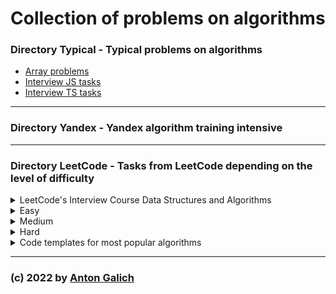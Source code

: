 # Collection of problems on algorithms




### Directory Typical - Typical problems on algorithms

- [Array problems](https://github.com/GalichAnton/Algorithms/tree/master/Typical/Arrays)
- [Interview JS tasks](https://github.com/GalichAnton/Algorithms/tree/master/Typical/Interview_js)
- [Interview TS tasks](https://github.com/GalichAnton/Algorithms/tree/master/Typical/Interview_ts)

---

### Directory Yandex - Yandex algorithm training intensive

---

### Directory LeetCode - Tasks from LeetCode depending on the level of difficulty


<details>
<summary>
LeetCode's Interview Course Data Structures and Algorithms 
</summary>

[Source](https://leetcode.com/explore/featured/card/leetcodes-interview-crash-course-data-structures-and-algorithms/)

- <details>
  <summary>Arrays and strings</summary>

  - [Prefix sum](https://github.com/GalichAnton/Algorithms/blob/master/LeetCode/LeetCode_course_data_structures_alhoritms/Arrays_n_strings/Prefix_sum.js)
  - [Sliding windows](https://github.com/GalichAnton/Algorithms/blob/master/LeetCode/LeetCode_course_data_structures_alhoritms/Arrays_n_strings/Sliding_windows.js)
  - [Two pointers](https://github.com/GalichAnton/Algorithms/blob/master/LeetCode/LeetCode_course_data_structures_alhoritms/Arrays_n_strings/Two_pointers.js)
  </details>

- <details>
  <summary>Hashing</summary>

  - [Checking for existance](https://github.com/GalichAnton/Algorithms/blob/master/LeetCode/LeetCode_course_data_structures_alhoritms/Hashing/Checking_for_existance.js)
  - [Counting](https://github.com/GalichAnton/Algorithms/blob/master/LeetCode/LeetCode_course_data_structures_alhoritms/Hashing/Counting.js)
  - [More examples](https://github.com/GalichAnton/Algorithms/blob/master/LeetCode/LeetCode_course_data_structures_alhoritms/Hashing/More_examples.js)
  </details>

- <details>
  <summary>Linked lists</summary>

  - [Checking for existance](https://github.com/GalichAnton/Algorithms/blob/master/LeetCode/LeetCode_course_data_structures_alhoritms/Linked_lists/Fast_n_slow_pointers.js)
  - [Counting](https://github.com/GalichAnton/Algorithms/blob/master/LeetCode/LeetCode_course_data_structures_alhoritms/Linked_lists/Reverse.js)
  </details>

- <details>
  <summary>Stacks and queues</summary>

  - [String problems](https://github.com/GalichAnton/Algorithms/blob/master/LeetCode/LeetCode_course_data_structures_alhoritms/Stacks_n_queues/String_problems.js)
  - [Queues](https://github.com/GalichAnton/Algorithms/blob/master/LeetCode/LeetCode_course_data_structures_alhoritms/Stacks_n_queues/Queues.js)
  - [Monotonic](https://github.com/GalichAnton/Algorithms/blob/master/LeetCode/LeetCode_course_data_structures_alhoritms/Stacks_n_queues/Monotonic.js)
  </details>

- <details>
  <summary>Tree and graphs</summary>

  - [Binary trees DFS](https://github.com/GalichAnton/Algorithms/blob/master/LeetCode/LeetCode_course_data_structures_alhoritms/Tree_n_graphs/Binary_tree_DFS.js)
  - [Binary trees BFS](https://github.com/GalichAnton/Algorithms/blob/master/LeetCode/LeetCode_course_data_structures_alhoritms/Tree_n_graphs/Binary_tree_BFS.js)
  - [Binary search tree](https://github.com/GalichAnton/Algorithms/blob/master/LeetCode/LeetCode_course_data_structures_alhoritms/Tree_n_graphs/Binary_search_tree.js)
  </details>

- <details>
  <summary>Binary_search</summary>

  - [Binary search](https://github.com/GalichAnton/Algorithms/blob/master/LeetCode/LeetCode_course_data_structures_alhoritms/Binary_search/Binary_search.js)
  - [Binary trees BFS](https://github.com/GalichAnton/Algorithms/blob/master/LeetCode/LeetCode_course_data_structures_alhoritms/Binary_search/Solution_spaces.js)
  </details>

</details>


<details>
<summary>Easy</summary>

- <details>
  <summary>Arrays and hashing</summary>

  - Two sum - [LeetCode](https://leetcode.com/problems/two-sum/description/) - [Solution](https://github.com/GalichAnton/Algorithms/blob/master/LeetCode/easy/Arrays_n_hashing/Two_sum.js)
  - Valid anagrams - [LeetCode](https://leetcode.com/problems/valid-parentheses/description/) - [Solution](https://github.com/GalichAnton/Algorithms/blob/master/LeetCode/Arrays_n_hashing/easy/Valid_anagrams.js)
  - Longest common prefix - [LeetCode](https://leetcode.com/problems/longest-common-prefix/description/) - [Solution](https://github.com/GalichAnton/Algorithms/blob/master/LeetCode/Arrays_n_hashing/easy/Longest_common_prefix.js)
  - Pascal triangle - [LeetCode](https://leetcode.com/problems/valid-parentheses/description/) - [Solution](https://github.com/GalichAnton/Algorithms/blob/master/LeetCode/easy/Arrays_n_hashing/Pascal_triangle.js)
  - Remove in place - [LeetCode](https://leetcode.com/problems/valid-parentheses/description/) - [Solution](https://github.com/GalichAnton/Algorithms/blob/master/LeetCode/easy/Arrays_n_hashing/Remove_in_place.js)
  - Replace elements with greater - [LeetCode](https://leetcode.com/problems/valid-parentheses/description/) - [Solution](https://github.com/GalichAnton/Algorithms/blob/master/LeetCode/easy/Arrays_n_hashing/Replace_elements_with_greater.js)
  - Unique emails - [LeetCode](https://leetcode.com/problems/valid-parentheses/description/) - [Solution](https://github.com/GalichAnton/Algorithms/blob/master/LeetCode/easy/Arrays_n_hashing/Unique_emails.js)
  - isIsomorphic - [LeetCode](https://leetcode.com/problems/valid-parentheses/description/) - [Solution](https://github.com/GalichAnton/Algorithms/blob/master/LeetCode/easy/Arrays_n_hashing/isIsomorphic.js)
  - Can place - [LeetCode](https://leetcode.com/problems/valid-parentheses/description/) - [Solution](https://github.com/GalichAnton/Algorithms/blob/master/LeetCode/easy/Arrays_n_hashing/Can_place.js)
  - Majority element - [LeetCode](https://leetcode.com/problems/valid-parentheses/description/) - [Solution](https://github.com/GalichAnton/Algorithms/blob/master/LeetCode/easy/Arrays_n_hashing/Majority_element.js)
  - Find pivot index - [LeetCode](https://leetcode.com/problems/find-pivot-index/description/) - [Solution](https://github.com/GalichAnton/Algorithms/blob/master/LeetCode/easy/Arrays_n_hashing/Find_pivot_index.js)
  - Words pattern - [LeetCode](https://leetcode.com/problems/valid-parentheses/description/) - [Solution](https://github.com/GalichAnton/Algorithms/blob/master/LeetCode/easy/Arrays_n_hashing/Words_pattern.js)
  - Find dissapeared numbers - [LeetCode](https://leetcode.com/problems/valid-parentheses/description/) - [Solution](https://github.com/GalichAnton/Algorithms/blob/master/LeetCode/easy/Arrays_n_hashing/Find_dissapeared_numbers.js)
  - First uniq char - [LeetCode](https://leetcode.com/problems/first-unique-character-in-a-string/description/) - [Solution](https://github.com/GalichAnton/Algorithms/blob/master/LeetCode/easy/Arrays_n_hashing/First_uniq_char.js)
  - Intersection of two arrays - [LeetCode](https://leetcode.com/problems/intersection-of-two-arrays-ii/description/) - [Solution](https://github.com/GalichAnton/Algorithms/blob/master/LeetCode/easy/Arrays_n_hashing/Intersection_of_array.js)
  - Longest substring palindrome - [LeetCode](https://leetcode.com/problems/longest-palindromic-substring/description/) - [Solution](https://github.com/GalichAnton/Algorithms/blob/master/LeetCode/easy/Arrays_n_hashing/Longest_palindrome.js)
  - Max water container - [LeetCode](https://leetcode.com/problems/container-with-most-water/description/) - [Solution](https://github.com/GalichAnton/Algorithms/blob/master/LeetCode/easy/Arrays_n_hashing/Max_water_container.js)
  - Remove duplicates - [LeetCode](https://leetcode.com/problems/remove-duplicates-from-sorted-array/description/) - [Solution](https://github.com/GalichAnton/Algorithms/blob/master/LeetCode/easy/Arrays_n_hashing/Remove_duplicates.js)
  - Single number - [LeetCode](https://leetcode.com/problems/single-number/description/) - [Solution](https://github.com/GalichAnton/Algorithms/blob/master/LeetCode/easy/Arrays_n_hashing/Single_number.js)
  - Roman to integer - [LeetCode](https://leetcode.com/problems/roman-to-integer/description/) - [Solution](https://github.com/GalichAnton/Algorithms/blob/master/LeetCode/easy/Arrays_n_hashing/Roman_to_integer.js)
  </details>
  
- <details>
  <summary>Two pointers</summary>

  - isPalindrome - [LeetCode](https://leetcode.com/problems/valid-palindrome-ii/description/) - [Solution](https://github.com/GalichAnton/Algorithms/blob/master/LeetCode/easy/Two_pointers/isPalindrome.js)
  - Merge Sorted Array - [LeetCode](https://leetcode.com/problems/merge-sorted-array/description/) - [Solution](https://github.com/GalichAnton/Algorithms/blob/master/LeetCode/easy/Two_pointers/Merge_Sorted_Array.js)
  - Minimum Difference Between Highest And Lowest of K Scores - [LeetCode](https://leetcode.com/problems/valid-palindrome-ii/description/) - [Solution](https://github.com/GalichAnton/Algorithms/blob/master/LeetCode/easy/Two_pointers/Minimum_Difference_Between_Highest_And_Lowest_of_K_Scores.js)
  - Reverse string - [LeetCode](https://leetcode.com/problems/valid-palindrome-ii/description/) - [Solution](https://github.com/GalichAnton/Algorithms/blob/master/LeetCode/easy/Two_pointers/Reverse_string.js)
  - Move Zeroes - [LeetCode](https://leetcode.com/problems/move-zeroes/description/) - [Solution](https://github.com/GalichAnton/Algorithms/blob/master/LeetCode/easy/Two_pointers/Move_Zeroes.js)
  - Remove Duplicates from Sorted Array - [LeetCode](https://leetcode.com/problems/remove-duplicates-from-sorted-array/description/) - [Solution](https://github.com/GalichAnton/Algorithms/blob/master/LeetCode/easy/Two_pointers/Remove_Duplicates_from_Sorted_Array.js)
  </details>
  
- <details>
  <summary>Sliding windows</summary>

  - Best time to buy - [LeetCode](https://leetcode.com/problems/best-time-to-buy-and-sell-stock/description/) - [Solution](https://github.com/GalichAnton/Algorithms/blob/master/LeetCode/easy/Sliding_windows/Best_time_buy_stock.js)
  - Minimum Difference Between Highest And Lowest of K Scores - [LeetCode](https://leetcode.com/problems/best-time-to-buy-and-sell-stock/description/) - [Solution](https://github.com/GalichAnton/Algorithms/blob/master/LeetCode/easy/Sliding_windows/Minimum_Difference_Between_Highest_And_Lowest_of_K_Scores.js)
  - Reverse string - [LeetCode](https://leetcode.com/problems/best-time-to-buy-and-sell-stock/description/) - [Solution](https://github.com/GalichAnton/Algorithms/blob/master/LeetCode/easy/Sliding_windows/Reverse_string.js)
  
  </details>
  
- <details>
  <summary>Stack</summary>

  - Valid bracket - [LeetCode](https://leetcode.com/problems/valid-parentheses/description/) - [Solution](https://github.com/GalichAnton/Algorithms/blob/master/LeetCode/easy/Stack/Valid_parenthes.js)
  - Baseball game - [LeetCode](https://leetcode.com/problems/valid-parentheses/description/) - [Solution](https://github.com/GalichAnton/Algorithms/blob/master/LeetCode/easy/Stack/Baseball_game.js)
  - Implement queue by stacks - [LeetCode](https://leetcode.com/problems/valid-parentheses/description/) - [Solution](https://github.com/GalichAnton/Algorithms/blob/master/LeetCode/easy/Stack/Implement_queue_by_stacks.js)
  - Minstack - [LeetCode](https://leetcode.com/problems/valid-parentheses/description/) - [Solution](https://github.com/GalichAnton/Algorithms/blob/master/LeetCode/easy/Stack/Minstack.js)
  - Implement Stack using Queues - [LeetCode](https://leetcode.com/problems/implement-stack-using-queues/description/) - [Solution](https://github.com/GalichAnton/Algorithms/blob/master/LeetCode/easy/Stack/Implement_Stack_using_Queues.js)
  </details>

- <details>
  <summary>Binary search</summary>

  - Guess game - [LeetCode](https://leetcode.com/problems/valid-parentheses/description/) - [Solution](https://github.com/GalichAnton/Algorithms/blob/master/LeetCode/easy/Binary_search/Guess_game.js)
  - Arranging сoins - [LeetCode](https://leetcode.com/problems/valid-parentheses/description/) - [Solution](https://github.com/GalichAnton/Algorithms/blob/master/LeetCode/easy/Binary_search/Arranging_сoins.js)
  - Binary search - [LeetCode](https://leetcode.com/problems/valid-parentheses/description/) - [Solution](https://github.com/GalichAnton/Algorithms/blob/master/LeetCode/easy/Binary_search/Binary_search.js)
  - Valid Perfect Square - [LeetCode](https://leetcode.com/problems/valid-perfect-square/description/) - [Solution](https://github.com/GalichAnton/Algorithms/blob/master/LeetCode/easy/Binary_search/Valid_Perfect_Square.js)
  </details>
  
- <details>
  <summary>Linked lists</summary>

  - Merge two sorted lists - [LeetCode](https://leetcode.com/problems/valid-parentheses/description/) - [Solution](https://github.com/GalichAnton/Algorithms/blob/master/LeetCode/easy/Linked_lists/Merge_two_sorted_lists.js)
  - Palindrome linked list - [LeetCode](https://leetcode.com/problems/valid-parentheses/description/) - [Solution](https://github.com/GalichAnton/Algorithms/blob/master/LeetCode/easy/Linked_lists/Palindrome_linked_list.js)
  - Reverse linked list - [LeetCode](https://leetcode.com/problems/valid-parentheses/description/) - [Solution](https://github.com/GalichAnton/Algorithms/blob/master/LeetCode/easy/Linked_lists/Reverse.js)
  - Remove Linked List Elements - [LeetCode](https://leetcode.com/problems/remove-linked-list-elements/description/) - [Solution](https://github.com/GalichAnton/Algorithms/blob/master/LeetCode/easy/Linked_lists/Remove_Linked_List_Elements.js)
  </details>
  
- <details>
  <summary>Trees</summary>

  - Invert binary tree - [LeetCode](https://leetcode.com/problems/valid-parentheses/description/) - [Solution](https://github.com/GalichAnton/Algorithms/blob/master/LeetCode/easy/Trees/Invert_binary_tree.js)
  - Minimum absolute difference in bst - [LeetCode](https://leetcode.com/problems/minimum-absolute-difference-in-bst/description/) - [Solution](https://github.com/GalichAnton/Algorithms/blob/master/LeetCode/easy/Min_diff_bst.js)
  - Diameter of Binary Tree - [LeetCode](https://leetcode.com/problems/diameter-of-binary-tree/description/) - [Solution](https://github.com/GalichAnton/Algorithms/blob/master/LeetCode/easy/Trees/Diameter_of_Binary_Tree.js)
  - Maximum Depth of Binary Tree - [LeetCode](https://leetcode.com/problems/maximum-depth-of-binary-tree/description/) - [Solution](https://github.com/GalichAnton/Algorithms/blob/master/LeetCode/easy/Trees/Maximum_Depth_o_Binary_Tree.js)
  - Balanced Binary Tree - [LeetCode](https://leetcode.com/problems/balanced-binary-tree/description/) - [Solution](https://github.com/GalichAnton/Algorithms/blob/master/LeetCode/easy/Trees/Balanced_Binary_Tree.js)
  - Same Tree - [LeetCode](https://leetcode.com/problems/same-tree/description/) - [Solution](https://github.com/GalichAnton/Algorithms/blob/master/LeetCode/easy/Trees/Same_Tree.js)
  - Subtree of Another Tree - [LeetCode](https://leetcode.com/problems/subtree-of-another-tree/description/) - [Solution](https://github.com/GalichAnton/Algorithms/blob/master/LeetCode/easy/Trees/Subtree_of_Another_Tree.js)
  - Convert Sorted Array to Binary Search Tree - [LeetCode](https://leetcode.com/problems/convert-sorted-array-to-binary-search-tree/description/) - [Solution](https://github.com/GalichAnton/Algorithms/blob/master/LeetCode/easy/Trees/Convert_Sorted_Array_to_Binary_Search_Tree.js)
  </details>

- Find path in graph - [LeetCode](https://leetcode.com/problems/find-if-path-exists-in-graph/description/) - [Solution](https://github.com/GalichAnton/Algorithms/blob/master/LeetCode/easy/Find_path_in_graph.js)

</details>


<details>
<summary>Medium</summary>

- <details>
  <summary>Arrays and hashing</summary>

  - Group anagrams - [LeetCode](https://leetcode.com/problems/merge-intervals/description/) - [Solution](https://github.com/GalichAnton/Algorithms/blob/master/LeetCode/medium/Arrays_n_hashing/Group_anagrams.js)
  - Product of array expect self - [LeetCode](https://leetcode.com/problems/merge-intervals/description/) - [Solution](https://github.com/GalichAnton/Algorithms/blob/master/LeetCode/medium/Arrays_n_hashing/Product_of_array_expect_self.js)
  - Longest Consecutive Sequence - [LeetCode](https://leetcode.com/problems/merge-intervals/description/) - [Solution](https://github.com/GalichAnton/Algorithms/blob/master/LeetCode/medium/Arrays_n_hashing/Longest_Consecutive_Sequence.js)
  - Encode decode - [LeetCode](https://leetcode.com/problems/merge-intervals/description/) - [Solution](https://github.com/GalichAnton/Algorithms/blob/master/LeetCode/medium/Arrays_n_hashing/Encode_decode.js)
  - Longest substring without repeating - [LeetCode](https://leetcode.com/problems/merge-intervals/description/) - [Solution](https://github.com/GalichAnton/Algorithms/blob/master/LeetCode/medium/Arrays_n_hashing/Longest_substring_without_repeating.js)
  - Brick wall - [LeetCode](https://leetcode.com/problems/brick-wall/description/) - [Solution](https://github.com/GalichAnton/Algorithms/blob/master/LeetCode/medium/Arrays_n_hashing/Brick_wall.js)
  - Best time to buy 2 - [LeetCode](https://leetcode.com/problems/best-time-to-buy-and-sell-stock-ii/description/) - [Solution](https://github.com/GalichAnton/Algorithms/blob/master/LeetCode/medium/Arrays_n_hashing/Best_time_to_buy2.js)
  - Number of islands - [LeetCode](https://leetcode.com/problems/number-of-islands/description/) - [Solution](https://github.com/GalichAnton/Algorithms/blob/master/LeetCode/medium/Arrays_n_hashing/Number_of_islands.js)
  - Merge intervals - [LeetCode](https://leetcode.com/problems/merge-intervals/description/) - [Solution](https://github.com/GalichAnton/Algorithms/blob/master/LeetCode/medium/Arrays_n_hashing/Merge_intervals.js)
  - Most frequent element - [LeetCode](https://leetcode.com/problems/merge-intervals/description/) - [Solution](https://github.com/GalichAnton/Algorithms/blob/master/LeetCode/medium/Arrays_n_hashing/Most_frequent_element.js)
  - Max distance to closest person - [LeetCode](https://leetcode.com/problems/maximize-distance-to-closest-person/description/) - [Solution](https://github.com/GalichAnton/Algorithms/blob/master/LeetCode/medium/Arrays_n_hashing/Max_distance.js)
  - Sort colors - [LeetCode](https://leetcode.com/problems/sort-colors/description/) - [Solution](https://github.com/GalichAnton/Algorithms/blob/master/LeetCode/medium/Arrays_n_hashing/Sort_colors.js)
  - Encode and Decode TinyUR - [LeetCode](https://leetcode.com/problems/sort-colors/description/) - [Solution](https://github.com/GalichAnton/Algorithms/blob/master/LeetCode/medium/Arrays_n_hashing/Encode_and_Decode_TinyUR.js)
  - Permutations - [LeetCode](https://leetcode.com/problems/permutations/description/) - [Solution](https://github.com/GalichAnton/Algorithms/blob/master/LeetCode/medium/Arrays_n_hashing/Permutations.js)

  </details>

- <details>
  <summary>Two pointers</summary>

  - Two sum sorted - [LeetCode](https://leetcode.com/problems/merge-intervals/description/) - [Solution](https://github.com/GalichAnton/Algorithms/blob/master/LeetCode/medium/Two_pointers/Two_sum_sorted.js)
  - SumOf3 - [LeetCode](https://leetcode.com/problems/3sum/description/) - [Solution](https://github.com/GalichAnton/Algorithms/blob/master/LeetCode/medium/Two_pointers/sum_of_3.js)
  </details>

- <details>
  <summary>Sliding windows</summary>

  - Longest Repeating Character Replacement - [LeetCode](https://leetcode.com/problems/merge-intervals/description/) - [Solution](https://github.com/GalichAnton/Algorithms/blob/master/LeetCode/medium/Sliding_windows/Longest_Repeating_Character_Replacement.js)
  - Frequency of the Most Frequent Element - [LeetCode](https://leetcode.com/problems/merge-intervals/description/) - [Solution](https://github.com/GalichAnton/Algorithms/blob/master/LeetCode/medium/Sliding_windows/Frequency_of_the_Most_Frequent_Element.js)
  - Minimum Number of Flips to Make the Binary String Alternating - [LeetCode](https://leetcode.com/problems/minimum-number-of-flips-to-make-the-binary-string-alternating/description/) - [Solution](https://github.com/GalichAnton/Algorithms/blob/master/LeetCode/medium/Sliding_windows/Minimum_Number_of_Flips_to_Make_the_Binary_String_Alternating.js)
  - Minimum Size Subarray Sum - [LeetCode](https://leetcode.com/problems/minimum-size-subarray-sum/description/) - [Solution](https://github.com/GalichAnton/Algorithms/blob/master/LeetCode/medium/Sliding_windows/Minimum_Size_Subarray_Sum.js)
  - Find K Closest Elements - [LeetCode](https://leetcode.com/problems/find-k-closest-elements/description/) - [Solution](https://github.com/GalichAnton/Algorithms/blob/master/LeetCode/medium/Sliding_windows/Find_K_Closest_Elements.js)
  </details>

- <details>
  <summary>Stack</summary>

  - Evaluate Reverse Polish Notation - [LeetCode](https://leetcode.com/problems/merge-intervals/description/) - [Solution](https://github.com/GalichAnton/Algorithms/blob/master/LeetCode/medium/Stack/Evaluate_Reverse_Polish_Notation.js)
  - Generate Parentheses - [LeetCode](https://leetcode.com/problems/generate-parentheses/description/) - [Solution](https://github.com/GalichAnton/Algorithms/blob/master/LeetCode/medium/Stack/Generate_Parentheses.js)
  </details>

- <details>
  <summary>Binary search</summary>

  - Search in rotated array - [LeetCode](https://leetcode.com/problems/search-in-rotated-sorted-array/description/) - [Solution](https://github.com/GalichAnton/Algorithms/blob/master/LeetCode/medium/Binary_search/Search_rotated_sorted_array.js)
  - Search a 2D Matrix - [LeetCode](https://leetcode.com/problems/search-a-2d-matrix/description/) - [Solution](https://github.com/GalichAnton/Algorithms/blob/master/LeetCode/medium/Binary_search/Search_a_2D_Matrix.js)
  </details>

- <details>
  <summary>Linked lists</summary>
  
   - Reorder list - [LeetCode](https://leetcode.com/problems/reorder-list/description/) - [Solution](https://github.com/GalichAnton/Algorithms/blob/master/LeetCode/medium/Linked_lists/Reorder_list.js)
  </details>

- <details>
  <summary>Trees</summary>

  

 
  </details>



</details>


<details>
<summary>Hard</summary>

- Trapping rain water - [LeetCode](https://leetcode.com/problems/trapping-rain-water/description/) - [Solution](https://github.com/GalichAnton/Algorithms/blob/master/LeetCode/hard/Trapping_rain_water.js)
- Poor pigs - [LeetCode](https://leetcode.com/problems/poor-pigs/description/) - [Solution](https://github.com/GalichAnton/Algorithms/blob/master/LeetCode/hard/Poor_pigs.js)


</details>

<details>
<summary>Code templates for most popular algorithms</summary>

- [Two pointers](https://github.com/GalichAnton/Algorithms/blob/master/LeetCode/Code_templates/Two_pointers.js)
- [Binary search](https://github.com/GalichAnton/Algorithms/blob/master/LeetCode/Code_templates/Binary_search.js)
- [Binary tree](https://github.com/GalichAnton/Algorithms/blob/master/LeetCode/Code_templates/Binary_tree.js)
- [Linked list](https://github.com/GalichAnton/Algorithms/blob/master/LeetCode/Code_templates/Linked_list.js)
- [Monotoic stack](https://github.com/GalichAnton/Algorithms/blob/master/LeetCode/Code_templates/Monotoic_stack.js)
- [Prefix sum](https://github.com/GalichAnton/Algorithms/blob/master/LeetCode/Code_templates/Prefix_sum.js)
- [Sliding window](https://github.com/GalichAnton/Algorithms/blob/master/LeetCode/Code_templates/Sliding_window.js)
- [Subarrays](https://github.com/GalichAnton/Algorithms/blob/master/LeetCode/Code_templates/Subarrays.js)


</details>

---

### (c) 2022 by [Anton Galich](https://github.com/GalichAnton)   